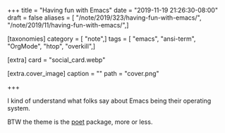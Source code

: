 +++
title = "Having fun with Emacs"
date = "2019-11-19 21:26:30-08:00"
draft = false
aliases = [ "/note/2019/323/having-fun-with-emacs/", "/note/2019/11/having-fun-with-emacs/",]

[taxonomies]
category = [ "note",]
tags = [ "emacs", "ansi-term", "OrgMode", "htop", "overkill",]

[extra]
card = "social_card.webp"

[extra.cover_image]
caption = ""
path = "cover.png"

+++

I kind of understand what folks say about Emacs being their operating system.

BTW the theme is the [poet](https://github.com/kunalb/poet) package, more or less.